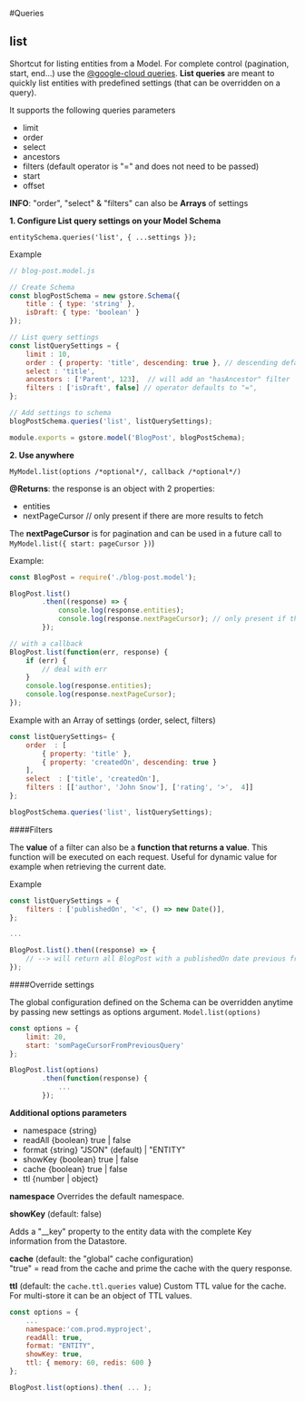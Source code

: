 #Queries

## list

Shortcut for listing entities from a Model. For complete control (pagination, start, end...) use the [@google-cloud queries](./google-cloud-queries.md). **List queries** are meant to quickly list entities with predefined settings (that can be overridden on a query).

It supports the following queries parameters

- limit
- order
- select
- ancestors
- filters (default operator is "=" and does not need to be passed)
- start
- offset

**INFO**: "order", "select" & "filters" can also be **Arrays** of settings

**1. Configure List query settings on your Model Schema**

`entitySchema.queries('list', { ...settings });`

Example

```js
// blog-post.model.js

// Create Schema
const blogPostSchema = new gstore.Schema({
    title : { type: 'string' },
    isDraft: { type: 'boolean' }
});

// List query settings
const listQuerySettings = {
    limit : 10,
    order : { property: 'title', descending: true }, // descending defaults to false and is optional
    select : 'title',
    ancestors : ['Parent', 123],  // will add an "hasAncestor" filter
    filters : ['isDraft', false] // operator defaults to "=",
};

// Add settings to schema
blogPostSchema.queries('list', listQuerySettings);

module.exports = gstore.model('BlogPost', blogPostSchema);
```

**2. Use anywhere**

`MyModel.list(options /*optional*/, callback /*optional*/)`

**@Returns**: the response is an object with 2 properties:
- entities
- nextPageCursor // only present if there are more results to fetch

The **nextPageCursor** is for pagination and can be used in a future call to `MyModel.list({ start: pageCursor })`)

Example:
```js
const BlogPost = require('./blog-post.model');

BlogPost.list()
        .then((response) => {
            console.log(response.entities);
            console.log(response.nextPageCursor); // only present if there are more results
        });

// with a callback
BlogPost.list(function(err, response) {
    if (err) {
        // deal with err
    }
    console.log(response.entities);
    console.log(response.nextPageCursor);
});
```

Example with an Array of settings (order, select, filters)

```js
const listQuerySettings= {
    order  : [
        { property: 'title' },
        { property: 'createdOn', descending: true }
    ],
    select  : ['title', 'createdOn'],
    filters : [['author', 'John Snow'], ['rating', '>',  4]]
};

blogPostSchema.queries('list', listQuerySettings);
```

####Filters

The **value** of a filter can also be a **function that returns a value**. This function will be executed on each request. Useful for dynamic value for example when retrieving the current date.

Example
```js
const listQuerySettings = {
    filters : ['publishedOn', '<', () => new Date()],
};

...

BlogPost.list().then((response) => {
    // --> will return all BlogPost with a publishedOn date previous from current date.
});
```

####Override settings

The global configuration defined on the Schema can be overridden anytime by passing new settings as options argument. `Model.list(options)`

```js
const options = {
    limit: 20,
    start: 'somPageCursorFromPreviousQuery'
};

BlogPost.list(options)
        .then(function(response) {
            ...
        });
```

**Additional options parameters**

- namespace {string}
- readAll {boolean} true | false
- format {string} "JSON" (default) | "ENTITY"
- showKey {boolean} true | false
- cache {boolean} true | false
- ttl {number | object}

**namespace**
Overrides the default namespace.

**showKey** (default: false)

Adds a "__key" property to the entity data with the complete Key information from the Datastore.

**cache** (default: the "global" cache configuration)    
"true" = read from the cache and prime the cache with the query response.  

**ttl** (default: the `cache.ttl.queries` value)
Custom TTL value for the cache. For multi-store it can be an object of TTL values.

```js
const options = {
    ...
    namespace:'com.prod.myproject',
    readAll: true,
    format: "ENTITY",
    showKey: true,
    ttl: { memory: 60, redis: 600 }
};

BlogPost.list(options).then( ... );

```
